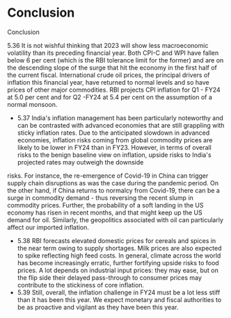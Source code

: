 # Conclusion

Conclusion

5.36  It  is  not  wishful  thinking  that  2023  will  show  less  macroeconomic  volatility  than  its preceding  financial  year.  Both  CPI-C  and  WPI  have  fallen  below  6  per  cent  (which  is  the RBI tolerance limit for the former) and are on the descending slope of the surge that hit the economy in the first half of the current fiscal. International crude oil prices, the principal drivers of inflation this financial year, have returned to normal levels and so have prices of other major commodities. RBI projects CPI inflation for Q1 - FY24 at 5.0 per cent and for Q2 -FY24 at 5.4 per cent on the assumption of a normal monsoon.

- 5.37  India's inflation management has been particularly noteworthy and can be contrasted with advanced economies that are still grappling with sticky inflation rates. Due to the anticipated slowdown in advanced economies, inflation risks coming from global commodity prices are likely  to  be  lower  in  FY24  than  in  FY23.  However,  in  terms  of  overall  risks  to  the  benign baseline view on inflation, upside risks to India's projected rates may outweigh the downside

risks. For instance, the re-emergence of Covid-19 in China can trigger supply chain disruptions as was the case during the pandemic period. On the other hand, if China returns to normalcy from Covid-19, there can be a surge in commodity demand - thus reversing the recent slump in commodity prices. Further, the probability of a soft landing in the US economy has risen in  recent  months,  and  that  might  keep  up  the  US  demand  for  oil.  Similarly,  the  geopolitics associated with oil can particularly affect our imported inflation.

- 5.38  RBI forecasts elevated domestic prices for cereals and spices in the near term owing to supply shortages. Milk prices are also expected to spike reflecting high feed costs. In general, climate across the world has become increasingly erratic, further fortifying upside risks to food prices. A lot depends on industrial input prices: they may ease, but on the flip side their delayed pass-through to consumer prices may contribute to the stickiness of core inflation.
- 5.39  Still, overall, the inflation challenge in FY24 must be a lot less stiff than it has been this year. We expect monetary and fiscal authorities to be as proactive and vigilant as they have been this year.